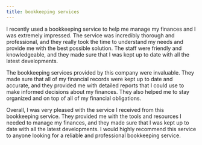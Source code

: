 ```yaml
---
title: bookkeeping services
---
```


I recently used a bookkeeping service to help me manage my finances and I was extremely impressed. The service was incredibly thorough and professional, and they really took the time to understand my needs and provide me with the best possible solution. The staff were friendly and knowledgeable, and they made sure that I was kept up to date with all the latest developments.

The bookkeeping services provided by this company were invaluable. They made sure that all of my financial records were kept up to date and accurate, and they provided me with detailed reports that I could use to make informed decisions about my finances. They also helped me to stay organized and on top of all of my financial obligations.

Overall, I was very pleased with the service I received from this bookkeeping service. They provided me with the tools and resources I needed to manage my finances, and they made sure that I was kept up to date with all the latest developments. I would highly recommend this service to anyone looking for a reliable and professional bookkeeping service.